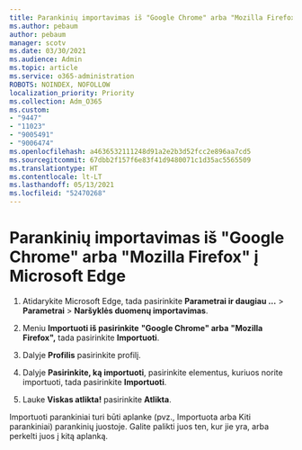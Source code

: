 ```yaml
---
title: Parankinių importavimas iš "Google Chrome" arba "Mozilla Firefox" į Microsoft Edge
ms.author: pebaum
author: pebaum
manager: scotv
ms.date: 03/30/2021
ms.audience: Admin
ms.topic: article
ms.service: o365-administration
ROBOTS: NOINDEX, NOFOLLOW
localization_priority: Priority
ms.collection: Adm_O365
ms.custom:
- "9447"
- "11023"
- "9005491"
- "9006474"
ms.openlocfilehash: a4636532111248d91a2e2b3d52fcc2e896aa7cd5
ms.sourcegitcommit: 67dbb2f157f6e83f41d9480071c1d35ac5565509
ms.translationtype: HT
ms.contentlocale: lt-LT
ms.lasthandoff: 05/13/2021
ms.locfileid: "52470268"
---
```

# <a name="import-favorites-from-google-chrome-or-mozilla-firefox-to-microsoft-edge"></a>Parankinių importavimas iš "Google Chrome" arba "Mozilla Firefox" į Microsoft Edge

1. Atidarykite Microsoft Edge, tada pasirinkite **Parametrai ir daugiau ...**  >  **Parametrai**  >  **Naršyklės duomenų importavimas**.

1. Meniu **Importuoti iš pasirinkite** **"Google Chrome" arba** **"Mozilla Firefox",** tada pasirinkite **Importuoti**.

1. Dalyje **Profilis** pasirinkite profilį.

1. Dalyje **Pasirinkite, ką importuoti**, pasirinkite elementus, kuriuos norite importuoti, tada pasirinkite **Importuoti**.

1. Lauke **Viskas atlikta!** pasirinkite **Atlikta**.

Importuoti parankiniai turi būti aplanke (pvz., Importuota arba Kiti parankiniai) parankinių juostoje. Galite palikti juos ten, kur jie yra, arba perkelti juos į kitą aplanką.

